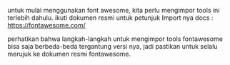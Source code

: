 untuk mulai menggunakan font awesome, kita perlu mengimpor tools ini terlebih dahulu. ikuti dokumen resmi untuk petunjuk Import nya 
docs : https://fontawesome.com/

perhatikan bahwa langkah-langkah untuk mengimpor tools fontawesome bisa saja berbeda-beda tergantung versi nya, jadi pastikan untuk selalu merujuk ke dokumen resmi fontawesome.
